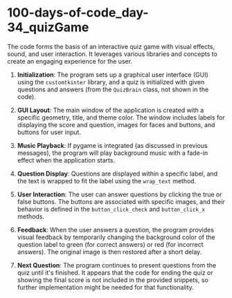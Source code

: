 # 100-days-of-code_day-34_quizGame
The code forms the basis of an interactive quiz game with visual effects, sound, and user interaction. It leverages various libraries and concepts to create an engaging experience for the user.


1. **Initialization**: The program sets up a graphical user interface (GUI) using the `customtkinter` library, and a quiz is initialized with given questions and answers (from the `QuizBrain` class, not shown in the code).

2. **GUI Layout**: The main window of the application is created with a specific geometry, title, and theme color. The window includes labels for displaying the score and question, images for faces and buttons, and buttons for user input.

3. **Music Playback**: If pygame is integrated (as discussed in previous messages), the program will play background music with a fade-in effect when the application starts.

4. **Question Display**: Questions are displayed within a specific label, and the text is wrapped to fit the label using the `wrap_text` method.

5. **User Interaction**: The user can answer questions by clicking the true or false buttons. The buttons are associated with specific images, and their behavior is defined in the `button_click_check` and `button_click_x` methods.

6. **Feedback**: When the user answers a question, the program provides visual feedback by temporarily changing the background color of the question label to green (for correct answers) or red (for incorrect answers). The original image is then restored after a short delay.

7. **Next Question**: The program continues to present questions from the quiz until it's finished. It appears that the code for ending the quiz or showing the final score is not included in the provided snippets, so further implementation might be needed for that functionality.

